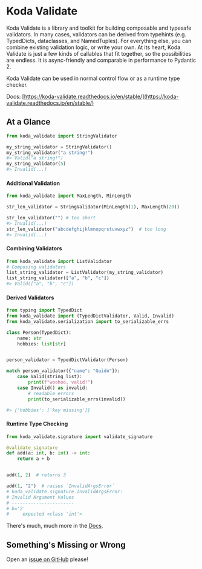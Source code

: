 # Koda Validate

Koda Validate is a library and toolkit for building composable and typesafe validators. In many cases,
validators can be derived from typehints (e.g. TypedDicts, dataclasses, and NamedTuples). For everything else, you can 
combine existing validation logic, or write your own. At its heart, Koda Validate is just a few kinds of
callables that fit together, so the possibilities are endless. It is async-friendly and comparable in performance to Pydantic 2.

Koda Validate can be used in normal control flow or as a runtime type checker.

Docs: [https://koda-validate.readthedocs.io/en/stable/](https://koda-validate.readthedocs.io/en/stable/)

## At a Glance

```python
from koda_validate import StringValidator

my_string_validator = StringValidator()
my_string_validator("a string!")
#> Valid("a string!")
my_string_validator(5)
#> Invalid(...)
```

#### Additional Validation
```python
from koda_validate import MaxLength, MinLength

str_len_validator = StringValidator(MinLength(1), MaxLength(20))

str_len_validator("") # too short
#> Invalid(...)
str_len_validator("abcdefghijklmnopqrstuvwxyz")  # too long
#> Invalid(...)
```

#### Combining Validators
```python
from koda_validate import ListValidator
# Composing validators
list_string_validator = ListValidator(my_string_validator)
list_string_validator(["a", "b", "c"])
#> Valid(["a", "b", "c"])
```

#### Derived Validators

```python
from typing import TypedDict
from koda_validate import (TypedDictValidator, Valid, Invalid)
from koda_validate.serialization import to_serializable_errs

class Person(TypedDict):
    name: str
    hobbies: list[str]


person_validator = TypedDictValidator(Person)

match person_validator({"name": "Guido"}):
    case Valid(string_list):
        print(f"woohoo, valid!")
    case Invalid() as invalid:
        # readable errors
        print(to_serializable_errs(invalid))

#> {'hobbies': ['key missing']}
```

#### Runtime Type Checking

```python
from koda_validate.signature import validate_signature

@validate_signature
def add(a: int, b: int) -> int:
    return a + b


add(1, 2)  # returns 3

add(1, "2")  # raises `InvalidArgsError`
# koda_validate.signature.InvalidArgsError:
# Invalid Argument Values
# -----------------------
# b='2'
#     expected <class 'int'>
```

There's much, much more in the [Docs](https://koda-validate.readthedocs.io/en/stable/).


## Something's Missing or Wrong 
Open an [issue on GitHub](https://github.com/keithasaurus/koda-validate/issues) please!

